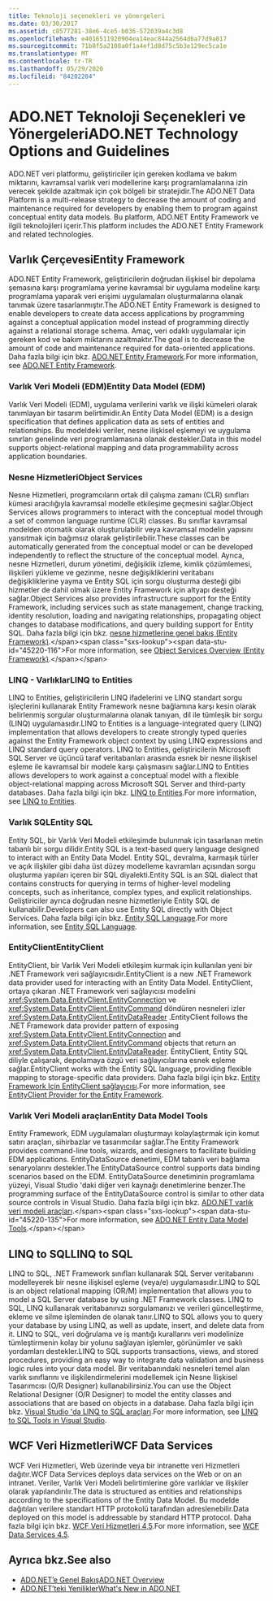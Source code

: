 ```yaml
---
title: Teknoloji seçenekleri ve yönergeleri
ms.date: 03/30/2017
ms.assetid: c8577281-38e6-4ce5-b036-572039a4c3d8
ms.openlocfilehash: e4016511920904ea14eac844a2564d6a77d9a817
ms.sourcegitcommit: 71b8f5a2108a0f1a4ef1d8d75c5b3e129ec5ca1e
ms.translationtype: MT
ms.contentlocale: tr-TR
ms.lasthandoff: 05/29/2020
ms.locfileid: "84202284"
---
```

# <a name="adonet-technology-options-and-guidelines"></a><span data-ttu-id="45220-102">ADO.NET Teknoloji Seçenekleri ve Yönergeleri</span><span class="sxs-lookup"><span data-stu-id="45220-102">ADO.NET Technology Options and Guidelines</span></span>

<span data-ttu-id="45220-103">ADO.NET veri platformu, geliştiriciler için gereken kodlama ve bakım miktarını, kavramsal varlık veri modellerine karşı programlamalarına izin verecek şekilde azaltmak için çok bölgeli bir stratejidir.</span><span class="sxs-lookup"><span data-stu-id="45220-103">The ADO.NET Data Platform is a multi-release strategy to decrease the amount of coding and maintenance required for developers by enabling them to program against conceptual entity data models.</span></span> <span data-ttu-id="45220-104">Bu platform, ADO.NET Entity Framework ve ilgili teknolojileri içerir.</span><span class="sxs-lookup"><span data-stu-id="45220-104">This platform includes the ADO.NET Entity Framework and related technologies.</span></span>  
  
## <a name="entity-framework"></a><span data-ttu-id="45220-105">Varlık Çerçevesi</span><span class="sxs-lookup"><span data-stu-id="45220-105">Entity Framework</span></span>  
 <span data-ttu-id="45220-106">ADO.NET Entity Framework, geliştiricilerin doğrudan ilişkisel bir depolama şemasına karşı programlama yerine kavramsal bir uygulama modeline karşı programlama yaparak veri erişimi uygulamaları oluşturmalarına olanak tanımak üzere tasarlanmıştır.</span><span class="sxs-lookup"><span data-stu-id="45220-106">The ADO.NET Entity Framework is designed to enable developers to create data access applications by programming against a conceptual application model instead of programming directly against a relational storage schema.</span></span> <span data-ttu-id="45220-107">Amaç, veri odaklı uygulamalar için gereken kod ve bakım miktarını azaltmaktır.</span><span class="sxs-lookup"><span data-stu-id="45220-107">The goal is to decrease the amount of code and maintenance required for data-oriented applications.</span></span> <span data-ttu-id="45220-108">Daha fazla bilgi için bkz. [ADO.NET Entity Framework](./ef/index.md).</span><span class="sxs-lookup"><span data-stu-id="45220-108">For more information, see [ADO.NET Entity Framework](./ef/index.md).</span></span>  
  
### <a name="entity-data-model-edm"></a><span data-ttu-id="45220-109">Varlık Veri Modeli (EDM)</span><span class="sxs-lookup"><span data-stu-id="45220-109">Entity Data Model (EDM)</span></span>  
 <span data-ttu-id="45220-110">Varlık Veri Modeli (EDM), uygulama verilerini varlık ve ilişki kümeleri olarak tanımlayan bir tasarım belirtimidir.</span><span class="sxs-lookup"><span data-stu-id="45220-110">An Entity Data Model (EDM) is a design specification that defines application data as sets of entities and relationships.</span></span> <span data-ttu-id="45220-111">Bu modeldeki veriler, nesne ilişkisel eşlemeyi ve uygulama sınırları genelinde veri programlamasına olanak destekler.</span><span class="sxs-lookup"><span data-stu-id="45220-111">Data in this model supports object-relational mapping and data programmability across application boundaries.</span></span>  
  
### <a name="object-services"></a><span data-ttu-id="45220-112">Nesne Hizmetleri</span><span class="sxs-lookup"><span data-stu-id="45220-112">Object Services</span></span>  
 <span data-ttu-id="45220-113">Nesne Hizmetleri, programcıların ortak dil çalışma zamanı (CLR) sınıfları kümesi aracılığıyla kavramsal modelle etkileşime geçmesini sağlar.</span><span class="sxs-lookup"><span data-stu-id="45220-113">Object Services allows programmers to interact with the conceptual model through a set of common language runtime (CLR) classes.</span></span> <span data-ttu-id="45220-114">Bu sınıflar kavramsal modelden otomatik olarak oluşturulabilir veya kavramsal modelin yapısını yansıtmak için bağımsız olarak geliştirilebilir.</span><span class="sxs-lookup"><span data-stu-id="45220-114">These classes can be automatically generated from the conceptual model or can be developed independently to reflect the structure of the conceptual model.</span></span> <span data-ttu-id="45220-115">Ayrıca, nesne Hizmetleri, durum yönetimi, değişiklik izleme, kimlik çözümlemesi, ilişkileri yükleme ve gezinme, nesne değişikliklerini veritabanı değişikliklerine yayma ve Entity SQL için sorgu oluşturma desteği gibi hizmetler de dahil olmak üzere Entity Framework için altyapı desteği sağlar.</span><span class="sxs-lookup"><span data-stu-id="45220-115">Object Services also provides infrastructure support for the Entity Framework, including services such as state management, change tracking, identity resolution, loading and navigating relationships, propagating object changes to database modifications, and query building support for Entity SQL.</span></span> <span data-ttu-id="45220-116">Daha fazla bilgi için bkz. [nesne hizmetlerine genel bakış (Entity Framework)](https://docs.microsoft.com/previous-versions/bb386871(v=vs.100)).</span><span class="sxs-lookup"><span data-stu-id="45220-116">For more information, see [Object Services Overview (Entity Framework)](https://docs.microsoft.com/previous-versions/bb386871(v=vs.100)).</span></span>  
  
### <a name="linq-to-entities"></a><span data-ttu-id="45220-117">LINQ - Varlıklar</span><span class="sxs-lookup"><span data-stu-id="45220-117">LINQ to Entities</span></span>  
 <span data-ttu-id="45220-118">LINQ to Entities, geliştiricilerin LINQ ifadelerini ve LINQ standart sorgu işleçlerini kullanarak Entity Framework nesne bağlamına karşı kesin olarak belirlenmiş sorgular oluşturmalarına olanak tanıyan, dil ile tümleşik bir sorgu (LINQ) uygulamasıdır.</span><span class="sxs-lookup"><span data-stu-id="45220-118">LINQ to Entities is a language-integrated query (LINQ) implementation that allows developers to create strongly typed queries against the Entity Framework object context by using LINQ expressions and LINQ standard query operators.</span></span> <span data-ttu-id="45220-119">LINQ to Entities, geliştiricilerin Microsoft SQL Server ve üçüncü taraf veritabanları arasında esnek bir nesne ilişkisel eşleme ile kavramsal bir modele karşı çalışmasını sağlar.</span><span class="sxs-lookup"><span data-stu-id="45220-119">LINQ to Entities allows developers to work against a conceptual model with a flexible object-relational mapping across Microsoft SQL Server and third-party databases.</span></span> <span data-ttu-id="45220-120">Daha fazla bilgi için bkz. [LINQ to Entities](./ef/language-reference/linq-to-entities.md).</span><span class="sxs-lookup"><span data-stu-id="45220-120">For more information, see [LINQ to Entities](./ef/language-reference/linq-to-entities.md).</span></span>  
  
### <a name="entity-sql"></a><span data-ttu-id="45220-121">Varlık SQL</span><span class="sxs-lookup"><span data-stu-id="45220-121">Entity SQL</span></span>  
 <span data-ttu-id="45220-122">Entity SQL, bir Varlık Veri Modeli etkileşimde bulunmak için tasarlanan metin tabanlı bir sorgu dilidir.</span><span class="sxs-lookup"><span data-stu-id="45220-122">Entity SQL is a text-based query language designed to interact with an Entity Data Model.</span></span> <span data-ttu-id="45220-123">Entity SQL, devralma, karmaşık türler ve açık ilişkiler gibi daha üst düzey modelleme kavramları açısından sorgu oluşturma yapıları içeren bir SQL diyalekti.</span><span class="sxs-lookup"><span data-stu-id="45220-123">Entity SQL is an SQL dialect that contains constructs for querying in terms of higher-level modeling concepts, such as inheritance, complex types, and explicit relationships.</span></span> <span data-ttu-id="45220-124">Geliştiriciler ayrıca doğrudan nesne hizmetleriyle Entity SQL de kullanabilir.</span><span class="sxs-lookup"><span data-stu-id="45220-124">Developers can also use Entity SQL directly with Object Services.</span></span> <span data-ttu-id="45220-125">Daha fazla bilgi için bkz. [Entity SQL Language](./ef/language-reference/entity-sql-language.md).</span><span class="sxs-lookup"><span data-stu-id="45220-125">For more information, see [Entity SQL Language](./ef/language-reference/entity-sql-language.md).</span></span>  
  
### <a name="entityclient"></a><span data-ttu-id="45220-126">EntityClient</span><span class="sxs-lookup"><span data-stu-id="45220-126">EntityClient</span></span>  
 <span data-ttu-id="45220-127">EntityClient, bir Varlık Veri Modeli etkileşim kurmak için kullanılan yeni bir .NET Framework veri sağlayıcısıdır.</span><span class="sxs-lookup"><span data-stu-id="45220-127">EntityClient is a new .NET Framework data provider used for interacting with an Entity Data Model.</span></span> <span data-ttu-id="45220-128">EntityClient, ortaya çıkaran .NET Framework veri sağlayıcısı modelini <xref:System.Data.EntityClient.EntityConnection> ve <xref:System.Data.EntityClient.EntityCommand> döndüren nesneleri izler <xref:System.Data.EntityClient.EntityDataReader> .</span><span class="sxs-lookup"><span data-stu-id="45220-128">EntityClient follows the .NET Framework data provider pattern of exposing <xref:System.Data.EntityClient.EntityConnection> and <xref:System.Data.EntityClient.EntityCommand> objects that return an <xref:System.Data.EntityClient.EntityDataReader>.</span></span> <span data-ttu-id="45220-129">EntityClient, Entity SQL diliyle çalışarak, depolamaya özgü veri sağlayıcılarına esnek eşleme sağlar.</span><span class="sxs-lookup"><span data-stu-id="45220-129">EntityClient works with the Entity SQL language, providing flexible mapping to storage-specific data providers.</span></span> <span data-ttu-id="45220-130">Daha fazla bilgi için bkz. [Entity Framework Için EntityClient sağlayıcısı](./ef/entityclient-provider-for-the-entity-framework.md).</span><span class="sxs-lookup"><span data-stu-id="45220-130">For more information, see [EntityClient Provider for the Entity Framework](./ef/entityclient-provider-for-the-entity-framework.md).</span></span>  
  
### <a name="entity-data-model-tools"></a><span data-ttu-id="45220-131">Varlık Veri Modeli araçları</span><span class="sxs-lookup"><span data-stu-id="45220-131">Entity Data Model Tools</span></span>  
 <span data-ttu-id="45220-132">Entity Framework, EDM uygulamaları oluşturmayı kolaylaştırmak için komut satırı araçları, sihirbazlar ve tasarımcılar sağlar.</span><span class="sxs-lookup"><span data-stu-id="45220-132">The Entity Framework provides command-line tools, wizards, and designers to facilitate building EDM applications.</span></span> <span data-ttu-id="45220-133">EntityDataSource denetimi, EDM tabanlı veri bağlama senaryolarını destekler.</span><span class="sxs-lookup"><span data-stu-id="45220-133">The EntityDataSource control supports data binding scenarios based on the EDM.</span></span> <span data-ttu-id="45220-134">EntityDataSource denetiminin programlama yüzeyi, Visual Studio 'daki diğer veri kaynağı denetimlerine benzer.</span><span class="sxs-lookup"><span data-stu-id="45220-134">The programming surface of the EntityDataSource control is similar to other data source controls in Visual Studio.</span></span> <span data-ttu-id="45220-135">Daha fazla bilgi için bkz. [ADO.NET varlık veri modeli araçları](https://docs.microsoft.com/previous-versions/dotnet/netframework-4.0/bb399249(v=vs.100)).</span><span class="sxs-lookup"><span data-stu-id="45220-135">For more information, see [ADO.NET Entity Data Model Tools](https://docs.microsoft.com/previous-versions/dotnet/netframework-4.0/bb399249(v=vs.100)).</span></span>  
  
## <a name="linq-to-sql"></a><span data-ttu-id="45220-136">LINQ to SQL</span><span class="sxs-lookup"><span data-stu-id="45220-136">LINQ to SQL</span></span>  
 <span data-ttu-id="45220-137">LINQ to SQL, .NET Framework sınıfları kullanarak SQL Server veritabanını modelleyerek bir nesne ilişkisel eşleme (veya/e) uygulamasıdır.</span><span class="sxs-lookup"><span data-stu-id="45220-137">LINQ to SQL is an object relational mapping (OR/M) implementation that allows you to model a SQL Server database by using .NET Framework classes.</span></span> <span data-ttu-id="45220-138">LINQ to SQL, LINQ kullanarak veritabanınızı sorgulamanızı ve verileri güncelleştirme, ekleme ve silme işleminden de olanak tanır.</span><span class="sxs-lookup"><span data-stu-id="45220-138">LINQ to SQL allows you to query your database by using LINQ, as well as update, insert, and delete data from it.</span></span> <span data-ttu-id="45220-139">LINQ to SQL, veri doğrulama ve iş mantığı kurallarını veri modelinize tümleştirmenin kolay bir yolunu sağlayan işlemler, görünümler ve saklı yordamları destekler.</span><span class="sxs-lookup"><span data-stu-id="45220-139">LINQ to SQL supports transactions, views, and stored procedures, providing an easy way to integrate data validation and business logic rules into your data model.</span></span> <span data-ttu-id="45220-140">Bir veritabanındaki nesneleri temel alan varlık sınıflarını ve ilişkilendirmelerini modellemek için Nesne İlişkisel Tasarımcısı (O/R Designer) kullanabilirsiniz.</span><span class="sxs-lookup"><span data-stu-id="45220-140">You can use the Object Relational Designer (O/R Designer) to model the entity classes and associations that are based on objects in a database.</span></span> <span data-ttu-id="45220-141">Daha fazla bilgi için bkz. [Visual Studio 'da LINQ to SQL araçları](/visualstudio/data-tools/linq-to-sql-tools-in-visual-studio2).</span><span class="sxs-lookup"><span data-stu-id="45220-141">For more information, see [LINQ to SQL Tools in Visual Studio](/visualstudio/data-tools/linq-to-sql-tools-in-visual-studio2).</span></span>  
  
## <a name="wcf-data-services"></a><span data-ttu-id="45220-142">WCF Veri Hizmetleri</span><span class="sxs-lookup"><span data-stu-id="45220-142">WCF Data Services</span></span>  
 <span data-ttu-id="45220-143">WCF Veri Hizmetleri, Web üzerinde veya bir intranette veri Hizmetleri dağıtır.</span><span class="sxs-lookup"><span data-stu-id="45220-143">WCF Data Services deploys data services on the Web or on an intranet.</span></span> <span data-ttu-id="45220-144">Veriler, Varlık Veri Modeli belirtimlerine göre varlıklar ve ilişkiler olarak yapılandırılır.</span><span class="sxs-lookup"><span data-stu-id="45220-144">The data is structured as entities and relationships according to the specifications of the Entity Data Model.</span></span> <span data-ttu-id="45220-145">Bu modelde dağıtılan verilere standart HTTP protokolü tarafından adreslenebilir.</span><span class="sxs-lookup"><span data-stu-id="45220-145">Data deployed on this model is addressable by standard HTTP protocol.</span></span> <span data-ttu-id="45220-146">Daha fazla bilgi için bkz. [WCF Veri Hizmetleri 4,5](../wcf/index.md).</span><span class="sxs-lookup"><span data-stu-id="45220-146">For more information, see [WCF Data Services 4.5](../wcf/index.md).</span></span>  
  
## <a name="see-also"></a><span data-ttu-id="45220-147">Ayrıca bkz.</span><span class="sxs-lookup"><span data-stu-id="45220-147">See also</span></span>

- [<span data-ttu-id="45220-148">ADO.NET’e Genel Bakış</span><span class="sxs-lookup"><span data-stu-id="45220-148">ADO.NET Overview</span></span>](ado-net-overview.md)
- [<span data-ttu-id="45220-149">ADO.NET’teki Yenilikler</span><span class="sxs-lookup"><span data-stu-id="45220-149">What's New in ADO.NET</span></span>](whats-new.md)
